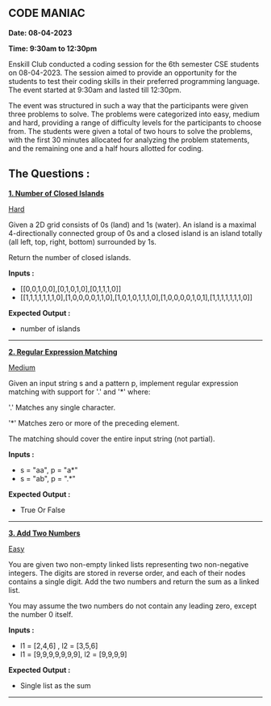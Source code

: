 ## CODE MANIAC
**Date: 08-04-2023**

**Time: 9:30am to 12:30pm**

Enskill Club conducted a coding session for the 6th semester CSE students on 08-04-2023. The session aimed to provide an opportunity for the students to test their coding skills in their preferred programming language. The event started at 9:30am and lasted till 12:30pm.

The event was structured in such a way that the participants were given three problems to solve. The problems were categorized into easy, medium and hard, providing a range of difficulty levels for the participants to choose from. The students were given a total of two hours to solve the problems, with the first 30 minutes allocated for analyzing the problem statements, and the remaining one and a half hours allotted for coding.

## The Questions :

**<ins>1. Number of Closed Islands</ins>**

<ins>Hard</ins>

Given a 2D grid consists of 0s (land) and 1s (water).  An island is a maximal 4-directionally connected group of 0s and a closed island is an island totally (all left, top, right, bottom) surrounded by 1s.

Return the number of closed islands.

**Inputs :**
- [[0,0,1,0,0],[0,1,0,1,0],[0,1,1,1,0]]
- [[1,1,1,1,1,1,1,0],[1,0,0,0,0,1,1,0],[1,0,1,0,1,1,1,0],[1,0,0,0,0,1,0,1],[1,1,1,1,1,1,1,0]]

**Expected Output :**
- number of islands


------------------------------------------------

**<ins>2. Regular Expression Matching</ins>**

<ins>Medium</ins>

Given an input string s and a pattern p, implement regular expression matching with support for '.' and '*' where:

'.' Matches any single character.

'*' Matches zero or more of the preceding element.

The matching should cover the entire input string (not partial).

**Inputs :**
- s = "aa", p = "a*"
- s = "ab", p = ".*"

**Expected Output :**
- True Or False

--------------------------------------

**<ins>3. Add Two Numbers</ins>**

<ins>Easy</ins>

You are given two non-empty linked lists representing two non-negative integers. The digits are stored in reverse order, and each of their nodes contains a single digit. Add the two numbers and return the sum as a linked list.

You may assume the two numbers do not contain any leading zero, except the number 0 itself.

**Inputs :**
- l1 = [2,4,6] , l2 = [3,5,6]
- l1 = [9,9,9,9,9,9,9], l2 = [9,9,9,9]

**Expected Output :**
- Single list as the sum

--------------------------------------------------------------------------------------------------------------
